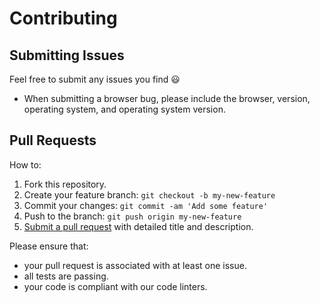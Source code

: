 # Contributing

## Submitting Issues

Feel free to submit any issues you find 😃

* When submitting a browser bug, please include the browser, version, operating system, and operating system version.

## Pull Requests

How to:

1. Fork this repository.
2. Create your feature branch: `git checkout -b my-new-feature`
3. Commit your changes: `git commit -am 'Add some feature'`
4. Push to the branch: `git push origin my-new-feature`
5. [Submit a pull request](https://www.digitalocean.com/community/tutorials/how-to-create-a-pull-request-on-github) with detailed title and description.

Please ensure that:

* your pull request is associated with at least one issue.
* all tests are passing.
* your code is compliant with our code linters.

